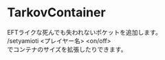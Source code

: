 # TarkovContainer
EFTライクな死んでも失われないポケットを追加します。  
/setyamioti <プレイヤー名> <on/off>  
でコンテナのサイズを拡張したりできます。
